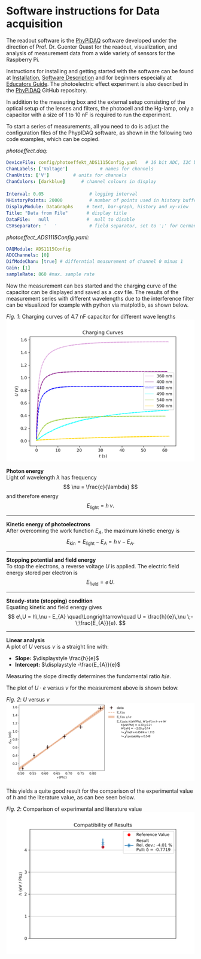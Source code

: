 # Software instructions for Data acquisition

The readout software is the [PhyPiDAQ](https://github.com/PhyPiDAQ) software developed under the direction of Prof. Dr. Guenter Quast for the readout, visualization, and analysis of measurement data from a wide variety of sensors for the Raspberry Pi.

Instructions for installing and getting started with the software can be found at [Installation](https://github.com/PhyPiDAQ/PhyPiDAQ), [Software Description](https://github.com/PhyPiDAQ/PhyPiDAQ/blob/main/docs/Documentation_en.md) and for beginners especially at [Educators Guide](https://github.com/PhyPiDAQ/EducatorsGuide/blob/main/EducatorsGuide.md).
The photoelectric effect experiment is also described in the [PhyPiDAQ](https://github.com/PhyPiDAQ/EducatorsGuide/blob/main/experiments/photoeffect.md) GitHub repository.

In addition to the measuring box and the external setup consisting of the optical setup of the lenses and filters, the photocell and the Hg-lamp, only a capacitor with a size of 1 to 10 nF is required to run the experiment.

To start a series of measurements, all you need to do is adjust the configuration files of the PhypIDAQ software, as shown in the following two code examples, which can be copied.

*photoeffect.daq:*
```yaml
DeviceFile: config/photoeffekt_ADS1115Config.yaml   # 16 bit ADC, I2C bus
ChanLabels: ['Voltage']            # names for channels 
ChanUnits: ['V']         # units for channels 
ChanColors: [darkblue]      # channel colours in display

Interval: 0.05                 # logging interval  
NHistoryPoints: 20000          # number of points used in history buffer, time=NHistoryPoints*Interval = 2000*0.05 = 100 seconds
DisplayModule: DataGraphs     # text, bar-graph, history and xy-view
Title: "Data from File"       # display title
DataFile:   null              #  null to disable 
CSVseparator: '   '            # field separator, set to ';' for German Excel   
```

*photoeffect_ADS1115Config.yaml:*
```yaml
DAQModule: ADS1115Config  
ADCChannels: [0]
DifModeChan: [true] # differntial measurement of channel 0 minus 1
Gain: [1]
sampleRate: 860 #max. sample rate
```
Now the measurement can bes started and the charging curve of the capacitor can be displayed and saved as a .csv file.
The results of the measurement series with different wavelengths due to the interference filter can be visualized for example with python via matplotlib, as shown below.

*Fig. 1*: Charging curves of 4.7 nF capacitor for different wave lengths  
                    ![Figure 1](images/curves.png)

**Photon energy**  
Light of wavelength $\lambda$ has frequency  
$$
\nu = \frac{c}{\lambda}
$$
and therefore energy  
$$
E_{\text{light}} = h\,\nu.
$$

---

**Kinetic energy of photoelectrons**  
After overcoming the work function $E_{A}$, the maximum kinetic energy is  
$$
E_{\text{kin}} = E_{\text{light}} - E_{A} = h\,\nu - E_{A}.
$$

---

**Stopping potential and field energy**  
To stop the electrons, a reverse voltage $U$ is applied. The electric field energy stored per electron is  
$$
E_{\text{field}} = e\,U.
$$

---

**Steady-state (stopping) condition**  
Equating kinetic and field energy gives  
$$
e\,U = h\,\nu - E_{A}
\quad\Longrightarrow\quad
U = \frac{h}{e}\,\nu \;-\;\frac{E_{A}}{e}.
$$

---

**Linear analysis**  
A plot of $U$ versus $\nu$ is a straight line with:  
- **Slope:** $\displaystyle \frac{h}{e}$  
- **Intercept:** $\displaystyle -\frac{E_{A}}{e}$  

Measuring the slope directly determines the fundamental ratio $h/e$.

The plot of  $U \cdot e$ versus $\nu$ for the measurement above is shown below.

*Fig. 2*:   $U$ versus $\nu$
                    ![Figure 1](images/h.png)

This yields a quite good result for the comparison of the experimental value of $h$ and the literature value, as can bee seen below.

*Fig. 2*: Comparison of experimental and literature value
                    ![Figure 1](images/h_comp.png)